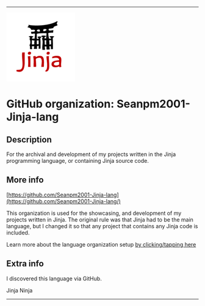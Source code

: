 
***

<!--
<details open><summary><p>Click/tap here to expand/collapse the full resolution (vector) logo for this project</p></summary>

![Jinja_Logo.svg failed to load. The file may be missing or corrupt. Check the file path for errors first.](/AdditionalInfo/2/Seanpm2001-Jinja-lang/Jinja_logo.svg)

</details>

<details><summary><p>Click/tap here to expand/collapse the non-vector (raster) logo for this project</p></summary>
!-->

![JinjaLogo_180px.png failed to load. The file may be missing or corrupt. Check the file path for errors first.](/AdditionalInfo/2/Seanpm2001-Jinja-lang/JinjaLogo_180px.png)

<!--
</details>
!-->

# GitHub organization: Seanpm2001-Jinja-lang

## Description

For the archival and development of my projects written in the Jinja programming language, or containing Jinja source code.

## More info

[https://github.com/Seanpm2001-Jinja-lang](https://github.com/Seanpm2001-Jinja-lang/)

This organization is used for the showcasing, and development of my projects written in Jinja. The original rule was that Jinja had to be the main language, but I changed it so that any project that contains any Jinja code is included.

Learn more about the language organization setup [by clicking/tapping here](/AdditionalInfo/LanguageOrgs/README.md)

## Extra info

I discovered this language via GitHub.

Jinja Ninja

<!-- Jinja doesn't have an official logo, so I used the best alternative I could find. It would be good if it didn't have the download icon. !-->

***
